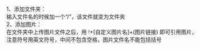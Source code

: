 1、添加文件夹：  
  输入文件名的时候加一个“/”，该文件就变为文件夹  
2、添加图片：  
  在文件夹中上传图片文件之后，用 !+[自定义图片名]+(图片链接) 即可引用图片，注意符号用英文符号，中间不包含空格，图片文件名不能包括括号  
